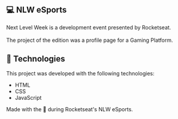 ## 💻 NLW eSports

Next Level Week is a development event presented by Rocketseat.
<br><br>
The project of the edition was a profile page for a Gaming Platform.

## 🚀 Technologies

This project was developed with the following technologies:

- HTML
- CSS
- JavaScript

Made with the 💜 during Rocketseat's NLW eSports.
